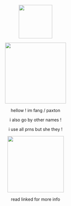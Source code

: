 <p align="center">
    <img width="110" src="https://komarev.com/ghpvc/?username=violetaism&color=948ca4&style=flat&label=comfydants">
</p>
<p align="center">
                    <img width="200" src="https://files.catbox.moe/m2a969.webp">
</p>
<p align="center">
hellow ! im fang / paxton
<p align="center">
i also go by other names !
</p>
<p align="center">
i use all prns but she they !
</p>
<p align="center">
<img width="185" src="https://files.catbox.moe/18q07y.png">
</p>
<p align="center">
read linked for more info
</p>
